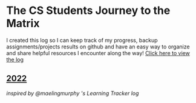 # The CS Students Journey to the Matrix
I created this log so I can keep track of my progress, backup assignments/projects results on github and have an easy way to organize and share helpful resources I encounter along the way! [Click here to view the log](log.md)

## [2022](https://github.com/Nordin-S/cs-journey/blob/main/log.md#2022)

*inspired by @maelingmurphy 's Learning Tracker log*